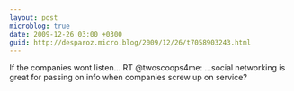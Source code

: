 ```yaml
---
layout: post
microblog: true
date: 2009-12-26 03:00 +0300
guid: http://desparoz.micro.blog/2009/12/26/t7058903243.html
---
```

If the companies wont listen... RT @twoscoops4me: ...social networking is great for passing on info when companies screw up on service?
